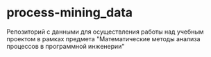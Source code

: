 # process-mining_data
Репозиторий с данными для осуществления работы над учебным проектом в рамках предмета "Математические методы анализа процессов в программной инженерии"
